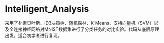 # Intelligent_Analysis



采用了朴素贝叶斯、ID3决策树、随机森林、K-Means、支持向量机（SVM）以及全连接神经网络对MNIST数据集进行了分类任务的对比实验。代码从底层原理出发，适合初学者进行复现。



